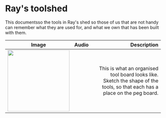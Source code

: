 # Ray's toolshed

This documentsso  the tools in Ray's shed so those of us that are not handy can remember what they are used for, and what we own that has been built with them.

|      Image        |     Audio |     Description |
|-------------------|----------------:|----------------:|
| <a><img src="https://didycookie.github.io/rays_toolshed/images/toolboard.jpg" width="200px"> </a>| |This is what an organised tool board looks like. Sketch the shape of the tools, so that each has a place on the peg board. |

